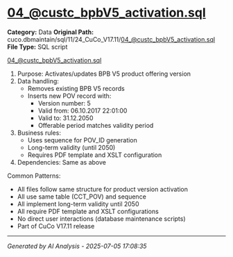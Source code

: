 # 04_@custc_bpbV5_activation.sql

**Category:** Data
**Original Path:** cuco.dbmaintain/sql/11/24_CuCo_V17.11/04_@custc_bpbV5_activation.sql
**File Type:** SQL script

04_@custc_bpbV5_activation.sql
1. Purpose: Activates/updates BPB V5 product offering version
2. Data handling:
   - Removes existing BPB V5 records
   - Inserts new POV record with:
     - Version number: 5
     - Valid from: 06.10.2017 22:01:00
     - Valid to: 31.12.2050
     - Offerable period matches validity period
3. Business rules:
   - Uses sequence for POV_ID generation
   - Long-term validity (until 2050)
   - Requires PDF template and XSLT configuration
4. Dependencies: Same as above

Common Patterns:
- All files follow same structure for product version activation
- All use same table (CCT_POV) and sequence
- All implement long-term validity until 2050
- All require PDF template and XSLT configurations
- No direct user interactions (database maintenance scripts)
- Part of CuCo V17.11 release

---
*Generated by AI Analysis - 2025-07-05 17:08:35*
